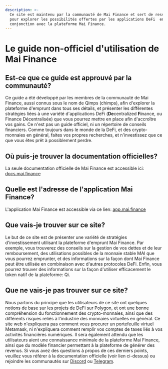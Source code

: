 ```yaml
---
description: >-
  Ce site est maintenu par la communauté de Mai Finance et sert de ressource
  pour explorer les possibilités offertes par les applications DeFi  en
  conjonction avec la plateforme Mai Finance.
---
```


# Le guide non-officiel d'utilisation de Mai Finance

## Est-ce que ce guide est approuvé par la communauté?

Ce guide a été développé par les membres de la communauté de Mai Finance, aussi connus sous le nom de Qimps \(chimps\), afin d'explorer la plateforme d'emprunt dans tous ses détails, et présenter les différentes stratégies liées à une variété d'applications DeFi \(**De**centralized **Fi**nance, ou Finance Décentralisée\) que vous pourrez mettre en place afin d'accroître vos gains. Ce n'est pas un guide officiel, ni un répertoire de conseils financiers. Comme toujours dans le monde de la DeFi, et des crypto-monnaies en général, faites vos propres recherches, et n'investissez que ce que vous êtes prêt à possiblement perdre.

## Où puis-je trouver la documentation officielles?

La seule documentation officielle de Mai Finance est accessible ici: [docs.mai.finance](https://docs.mai.finance)

## Quelle est l'adresse de l'application Mai Finance?

L'application Mai Finance est accessible via ce lien: [app.mai.finance](https://app.mai.finance)

## Que vais-je trouver sur ce site?

Le but de ce site est de présenter une variété de stratégies d'investissement utilisant la plateforme d'emprunt Mai Finance. Par exemple, vous trouverez des conseils sur la gestion de vos dettes et de leur remboursement, des utilisations possibles de la monnaie stable MAI que vous pourrez emprunter, et des informations sur la façon dont Mai Finance peut être utilisée en combinaison avec d'autres protocoles DeFi. Enfin, vous pourrez trouver des informations sur la façon d'utiliser efficacement le token natif de la plateforme: Qi.

## Que ne vais-je pas trouver sur ce site?

Nous partons du principe que les utilisateurs de ce site ont quelques notions de base sur les projets de DeFi sur Polygon, et ont une bonne compréhension du fonctionnement des crypto-monnaies, ainsi que des différents risques reliés à l'industrie des monnaies virtuelles en général. Ce site web n'expliquera pas comment vous procurer un portefeuille virtuel Metamask, ni n'expliquera comment remplir vos comptes de taxes liés à vos activités financières numériques. Il sera également attendu que les utilisateurs aient une connaissance minimale de la plateforme Mai Finance, ainsi que du modèle financier permettant à la plateforme de générer des revenus. Si vous avez des questions à propos de ces derniers points, veuillez vous référer à la documentation officielle \(voir lien ci-dessus\) ou rejoindre les communautés sur [Discord](https://discord.gg/mQq55j65xJ) ou [Telegram](https://t.co/ttG5c1cxfZ?amp=1).

